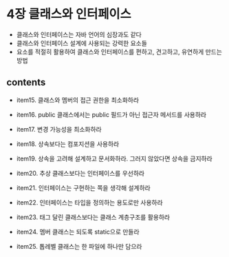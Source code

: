 <h1>4장 클래스와 인터페이스</h1>

- 클래스와 인터페이스는 자바 언어의 심장과도 같다
- 클래스와 인터페이스 설계에 사용되는 강력한 요소들
- 요소를 적절히 활용하여 클래스와 인터페이스를 편하고, 견고하고, 유연하게 만드는 방법

<h2>contents</h2>

- item15. 클래스와 멤버의 접근 권한을 최소화하라 
  > 

- item16. public 클래스에서는 public 필드가 아닌 접근자 메서드를 사용하라
  >
  
- item17. 변경 가능성을 최소화하라
  >

- item18. 상속보다는 컴포지션을 사용하라
  >

- item19. 상속을 고려해 설계하고 문서화하라. 그러지 않았다면 상속을 금지하라
  >

- item20. 추상 클래스보다는 인터페이스를 우선하라
  > 

- item21. 인터페이스는 구현하는 쪽을 생각해 설계하라
  >

- item22. 인터페이스는 타입을 정의하는 용도로만 사용하라
  >

- item23. 태그 달린 클래스보다는 클래스 계층구조를 활용하라
  >

- item24. 멤버 클래스는 되도록 static으로 만들라
   > 

- item25. 톱레벨 클래스는 한 파일에 하나만 담으라
  >

